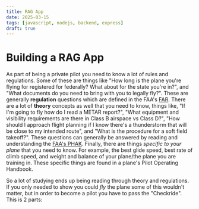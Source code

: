 ```yaml
---
title: RAG App
date: 2025-03-15
tags: [javascript, nodejs, backend, express]
draft: true
---
```


# Building a RAG App

As part of being a private pilot you need to know a lot of rules and regulations. Some of these are things like "How long is the plane you're flying for registered for federally? What about for the state you're in?", and "What documents do you need to bring with you to legally fly?". These are generally **regulation** questions which are defined in the FAA's [FAR](https://www.faa.gov/regulations_policies/faa_regulations). There are a lot of **theory** concepts as well that you need to know, things like, "If I'm going to fly how do I read a METAR report?", "What equipment and visibility requirements are there in Class B airspace vs Class D?", "How should I approach flight planning if I know there's a thunderstorm that will be close to my intended route", and "What is the procedure for a soft field takeoff?". These questions can generally be answered by reading and understanding the [FAA's PHAK](https://www.faa.gov/regulations_policies/handbooks_manuals/aviation/phak). Finally, there are things *specific to your plane* that you need to know. For example, the best glide speed, best rate of climb speed, and weight and balance of your plane/the plane you are training in. These specific things are found in a plane's Pilot Operating Handbook.

So a lot of studying ends up being reading through theory and regulations. If you only needed to show you could *fly* the plane some of this wouldn't matter, but in order to become a pilot you have to pass the "Checkride". This is 2 parts: 